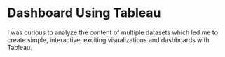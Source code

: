 
# Dashboard Using Tableau

I was curious to analyze the content of multiple datasets which led me to create simple, interactive, exciting visualizations and dashboards with Tableau.




